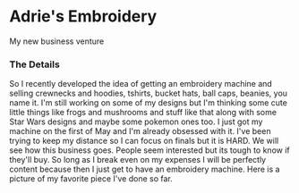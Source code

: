 # Adrie's Embroidery
My new business venture

### The Details
So I recently developed the idea of getting an embroidery machine and selling crewnecks and hoodies, tshirts, bucket hats, ball caps, beanies, you name it. I'm still working on some of my designs but I'm thinking some cute little things like frogs and mushrooms and stuff like that along with some Star Wars designs and maybe some pokemon ones too. I just got my machine on the first of May and I'm already obsessed with it. I've been trying to keep my distance so I can focus on finals but it is HARD. We will see how this business goes. People seem interested but its tough to know if they'll buy. So long as I break even on my expenses I will be perfectly content because then I just get to have an embroidery machine. 
Here is a picture of my favorite piece I've done so far. 